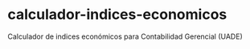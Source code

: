 # calculador-indices-economicos
Calculador de indices económicos para Contabilidad Gerencial (UADE)
